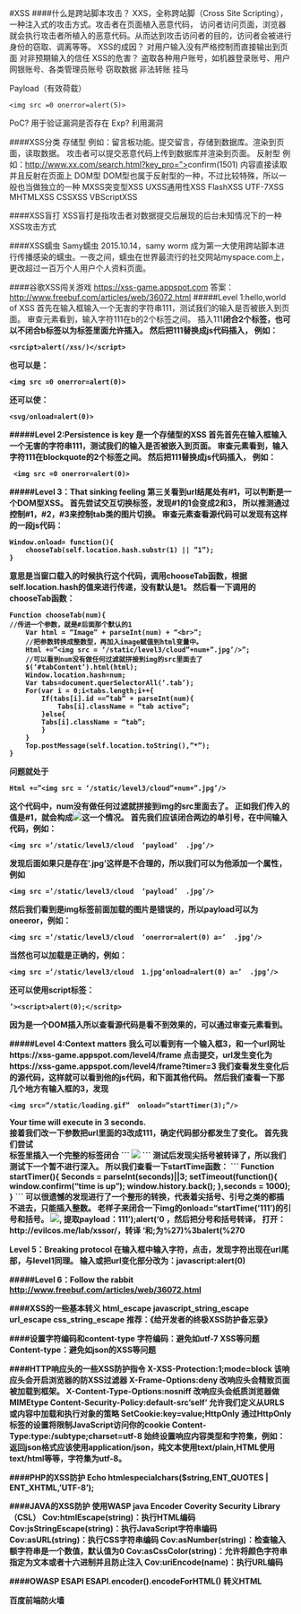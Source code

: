 #XSS
####什么是跨站脚本攻击？
XXS，全称跨站脚（Cross Site Scripting），一种注入式的攻击方式。攻击者在页面植入恶意代码， 访问者访问页面，浏览器就会执行攻击者所植入的恶意代码。从而达到攻击访问者的目的，访问者会被进行身份的窃取、调离等等。
XSS的成因？
对用户输入没有严格控制而直接输出到页面
对非预期输入的信任
XSS的危害？
盗取各种用户账号，如机器登录账号、用户网银账号、各类管理员账号
窃取数据
非法转账
挂马

Payload（有效荷载）
```
<img src =0 onerror=alert(5)>
```
PoC?
用于验证漏洞是否存在
Exp?
利用漏洞

####XSS分类
存储型
例如：留言板功能。提交留言，存储到数据库。渲染到页面，读取数据。
攻击者可以提交恶意代码上传到数据库并渲染到页面。
反射型
例如：http://www.xx.com/search.html?key_pro=”><scritp>confirm(1501)</script>
内容直接读取并且反射在页面上
DOM型
DOM型也属于反射型的一种，不过比较特殊，所以一般也当做独立的一种
MXSS突变型XSS
UXSS通用性XSS
FlashXSS
UTF-7XSS
MHTMLXSS
CSSXSS
VBScriptXSS

####XSS盲打
XSS盲打是指攻击者对数据提交后展现的后台未知情况下的一种XSS攻击方式

####XSS蠕虫
Samy蠕虫
2015.10.14，samy worm 成为第一大使用跨站脚本进行传播感染的蠕虫。一夜之间，蠕虫在世界最流行的社交网站myspace.com上，更改超过一百万个人用户个人资料页面。

####谷歌XSS闯关游戏
https://xss-game.appspot.com
答案：http://www.freebuf.com/articles/web/36072.html
#####Level 1:hello,world of XSS
首先在输入框输入一个无害的字符串111，测试我们的输入是否被嵌入到页面。
审查元素看到，输入字符111在b的2个标签之间。
插入</b>111<b>闭合2个标签，也可以不闭合b标签以为标签里面允许插入。
然后把111替换成js代码插入，
例如：
```
<srcipt>alert(/xss/)</script>
```
也可以是：
```
<img src =0 onerror=alert(0)>
```
还可以使：
```
<svg/onload=alert(0)>
```
#####Level 2:Persistence is key 是一个存储型的XSS
首先首先在输入框输入一个无害的字符串111，测试我们的输入是否被嵌入到页面。
审查元素看到，输入字符111在blockquote的2个标签之间。
然后把111替换成js代码插入，
例如：
```
 <img src =0 onerror=alert(0)>
```
#####Level 3：That sinking feeling
第三关看到url结尾处有#1，可以判断是一个DOM型XSS。
首先尝试交互切换标签，发现#1的1会变成2和3，
所以推测通过控制#1，#2，#3来控制tab类的图片切换。
审查元素查看源代码可以发现有这样的一段js代码：
```
Window.onload= function(){
    chooseTab(self.location.hash.substr(1) || ”1”);
}
```
意思是当窗口载入的时候执行这个代码，调用chooseTab函数，根据self.location.hash的值来进行传递，没有默认是1。
然后看一下调用的chooseTab函数：
```
Function chooseTab(num){
//传进一个参数，就是#后面那个默认的1
    Var html = “Image” + parseInt(num) + “<br>”;
    //把参数转换成整数型，再加入image赋值到html变量中。
    Html +=”<img src = ‘/static/level3/cloud”+num+”.jpg’/>”;
    //可以看到num没有做任何过滤就拼接到img的src里面去了
    $(‘#tabContent’).html(html);
    Window.location.hash=num;
    Var tabs=document.querSelectorAll(‘.tab’);
    For(var i = 0;i<tabs.length;i++{
        If(tabs[i].id ==”tab” + parseInt(num){
            Tabs[i].className = “tab active”;
        }else{
        Tabs[i].className = “tab”;
        }
    }
    Top.postMessage(self.location.toString(),”*”);
}
```
问题就处于
```
Html +=”<img src = ‘/static/level3/cloud”+num+”.jpg’/>
```
这个代码中，num没有做任何过滤就拼接到img的src里面去了。
正如我们传入的值是#1，就会构成<img src =’/static/level3/cloud1.jpg’/>这一个情况。
首先我们应该闭合两边的单引号，在中间输入代码，例如：
```
<img src =’/static/level3/cloud  ‘payload’  .jpg’/>
```
发现后面如果只是存在’.jpg’这样是不合理的，所以我们可以为他添加一个属性，例如
```
<img src =’/static/level3/cloud  ‘payload’  .jpg’/>
```
然后我们看到是img标签前面加载的图片是错误的，所以payload可以为oneeror，例如：
```
<img src =’/static/level3/cloud  ‘onerror=alert(0) a=’  .jpg’/>
```
当然也可以加载是正确的，例如：
```
<img src =’/static/level3/cloud  1.jpg‘onload=alert(0) a=’  .jpg’/>
```
还可以使用script标签：
```
’><script>alert(0);</scritp>
```
因为是一个DOM插入所以查看源代码是看不到效果的，可以通过审查元素看到。

#####Level 4:Context matters
我么可以看到有一个输入框3，和一个url网址https://xss-game.appspot.com/level4/frame
点击提交，url发生变化为https://xss-game.appspot.com/level4/frame?timer=3
我们查看发生变化后的源代码，这样就可以看到他的js代码，和下面其他代码。
然后我们查看一下那几个地方有输入框的3，发现
```
<img src=”/static/loading.gif”  onload=”startTimer(3);”/>
```
<div id=”message”>Your time will execute in 3 seconds.</div>
接着我们改一下参数把url里面的3改成111，确定代码部分都发生了变化。
首先我们尝试<div>标签里插入一个完整的标签闭合
```
<img src=0 onerror=alert(0)>
```
测试后发现尖括号被转译了，所以我们测试下一个暂不进行深入。
所以我们查看一下startTime函数：
```
Function startTimer(){
    Seconds = parseInt(seconds)||3;
    setTimeout(function(){
        window.confirm(“time is up”);
        window.history.back();
    },seconds = 1000);
}
```
可以很遗憾的发现进行了一个整形的转换，代表着尖括号、引号之类的都插不进去，只能插入整数。
老样子来闭合一下img的onload=“startTime(‘111’)的引号和括号。
<img src=”/static/loading.gif”  onload=”startTimer(‘  111’);alert(‘0  ’);”/>,
提取payload：111’);alert(‘0 ，然后把分号和括号转译，
打开：http://evilcos.me/lab/xssor/，转译 ‘和;为%27)%3balert(%270

Level 5：Breaking protocol
在输入框中输入字符，点击，发现字符出现在url尾部，与level1同理。
输入或把url变化部分改为：javascript:alert(0)

#####Level 6：Follow the rabbit
http://www.freebuf.com/articles/web/36072.html

####XSS的一些基本转义
html_escape
javascript_string_escape
url_escape
css_string_escape
推荐：《给开发者的终极XSS防护备忘录》

####设置字符编码和content-type
字符编码：避免如utf-7 XSS等问题
Content-type：避免如json的XSS等问题

####HTTP响应头的一些XSS防护指令
X-XSS-Protection:1;mode=block  该响应头会开启浏览器的防XSS过滤器
X-Frame-Options:deny    改响应头会精致页面被加载到框架。
X-Content-Type-Options:nosniff    改响应头会纸质浏览器做MIMEtype
Content-Security-Policy:default-src’self’    允许我们定义从URLS或内容中加载和执行对象的策略
SetCookie:key=value;HttpOnly    通过HttpOnly标签的设置将限制JavaScript访问你的cookie
Content-Type:type:/subtype;charset=utf-8    始终设置响应内容类型和字符集，例如：返回json格式应该使用application/json，纯文本使用text/plain,HTML使用text/html等等，字符集为utf-8。

####PHP的XSS防护
Echo htmlespecialchars($string,ENT_QUOTES | ENT_XHTML,’UTF-8’);

####JAVA的XSS防护
使用WASP java Encoder
Coverity Security Library（CSL）
Cov:htmlEscape(string)：执行HTML编码
Cov:jsStringEscape(string)：执行JavaScript字符串编码
Cov:asURL(string)：执行CSS字符串编码
Cov:asNumber(string)：检查输入额字符串是一个数值，默认值为0
Cov:asCssColor(string)：允许将颜色字符串指定为文本或者十六进制并且防止注入
Cov:uriEncode(name)：执行URL编码

####OWASP ESAPI
ESAPI.encoder().encodeForHTML()  转义HTML

百度前端防火墙
